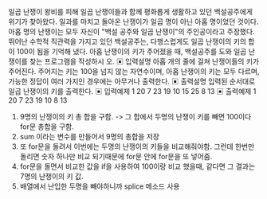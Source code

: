 일곱 난쟁이
왕비를 피해 일곱 난쟁이들과 함께 평화롭게 생활하고 있던 백설공주에게 위기가 찾아왔다.
일과를 마치고 돌아온 난쟁이가 일곱 명이 아닌 아홉 명이었던 것이다.
아홉 명의 난쟁이는 모두 자신이 "백설 공주와 일곱 난쟁이"의 주인공이라고 주장했다. 뛰어난
수학적 직관력을 가지고 있던 백설공주는, 다행스럽게도 일곱 난쟁이의 키의 합이 100이 됨을
기억해 냈다.
아홉 난쟁이의 키가 주어졌을 때, 백설공주를 도와 일곱 난쟁이를 찾는 프로그램을 작성하시
오.
▣ 입력설명
아홉 개의 줄에 걸쳐 난쟁이들의 키가 주어진다. 주어지는 키는 100을 넘지 않는 자연수이며,
아홉 난쟁이의 키는 모두 다르며, 가능한 정답이 여러 가지인 경우에는 아무거나 출력한다.
▣ 출력설명
입력된 순서대로 일곱 난쟁이의 키를 출력한다.
▣ 입력예제 1
20 7 23 19 10 15 25 8 13
▣ 출력예제 1
20 7 23 19 10 8 13

1. 9명의 난쟁이의 키 총 합을 구함.
   -> 그 합에서 두명의 난쟁이 키를 빼면 100이다
   for문 총합을 구함.
2. sum 이라는 변수를 만들어서 9명의 총합을 저장
3. 또 for문을 돌려서 이번에는 두명의 난쟁이의
   키들을 비교해줘야함. 그런데 한번만 돌리면 숫자 하나만
   비교 되기때문에 for문 안에 for문을 또 넣어줌.
4. for문을 돌면서 비교한 값을 if을 사용하여
   100이랑 비교 했을때, 같다면 그 결과는 7명의 난쟁이의 키 값.
5. 배열에서 난입한 두명을 빼야하니까 splice 메소드 사용
